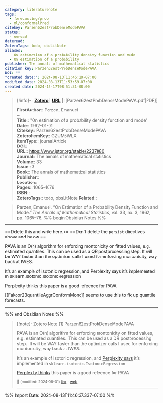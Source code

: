 ```yaml
---
category: literaturenote
tags:
  - forecasting/prob
  - ml/conformalPred
citekey: Parzen62estProbDenseModePAVA
status:
  - unread
dateread: 
ZoteroTags: todo, obsLitNote
aliases:
  - On estimation of a probability density function and mode
  - On estimation of a probability
publisher: The annals of mathematical statistics
citation key: Parzen62estProbDenseModePAVA
DOI: ""
"created date:": 2024-08-13T11:46:20-07:00
modified date: 2024-08-13T11:53:59-07:00
created date: 2024-12-17T08:51:31-08:00
---
```


> [!info]- : [**Zotero**](zotero://select/library/items/GZUM5WLX)   | [**URL**](https://www.jstor.org/stable/2237880) | [[Parzen62estProbDenseModePAVA.pdf|PDF]]
>
> 
> 
> **FirstAuthor**:: Parzen, Emanuel  
~    
> **Title**:: "On estimation of a probability density function and mode"  
> **Date**:: 1962-01-01  
> **Citekey**:: Parzen62estProbDenseModePAVA  
> **ZoteroItemKey**:: GZUM5WLX  
> **itemType**:: journalArticle  
> **DOI**::   
> **URL**:: https://www.jstor.org/stable/2237880  
> **Journal**:: The annals of mathematical statistics  
> **Volume**:: 33  
> **Issue**:: 3  
> **Book**:: The annals of mathematical statistics  
> **Publisher**::   
> **Location**::    
> **Pages**:: 1065–1076  
> **ISBN**::   
> **ZoteroTags**:: todo, obsLitNote
> **Related**:: 

> Parzen, Emanuel. “On Estimation of a Probability Density Function and Mode.” _The Annals of Mathematical Statistics_, vol. 33, no. 3, 1962, pp. 1065–76.
%% begin Obsidian Notes %%
___
==Delete this and write here.==
==Don't delete the `persist` directives above and below.==

PAVA is an O(n) algorithm for enforcing montonicity on fitted values, e.g. estimated quantiles.  This can be used as a QR postprocessing step.  It will be WAY faster than the optimizer calls I used for enforcing montonicity, way back at IWES.

It’s an example of isotonic regression, and Perplexity says it’s implemented in sklearn.isotonic.IsotonicRegression

Perplexity thinks this paper is a good refeence for PAVA

[[Fakoor23quantileAggrConformMono]] seems to use this to fix up quantile forecasts.
___
%% end Obsidian Notes %%

> [!note]- Zotero Note (1)
> Parzen62estProbDenseModePAVA
> 
> PAVA is an O(n) algorithm for enforcing montonicity on fitted values, e.g. estimated quantiles.  This can be used as a QR postprocessing step.  It will be WAY faster than the optimizer calls I used for enforcing montonicity, way back at IWES.
> 
> It’s an example of isotonic regression, and [Perplexity says](https://www.perplexity.ai/search/can-conformal-quantile-regress-KOOwapTiTtetET8qC4QXuQ#6) it’s implemented in `sklearn.isotonic.IsotonicRegression`
> 
> [Perplexity thinks](https://www.perplexity.ai/search/can-conformal-quantile-regress-KOOwapTiTtetET8qC4QXuQ#5) this paper is a good refeence for PAVA
> 
> <small>📝️ (modified: 2024-08-01) [link](zotero://select/library/items/ZZREHISK) - [web](http://zotero.org/users/60638/items/ZZREHISK)</small>
>  
> ---




%% Import Date: 2024-08-13T11:46:37.337-07:00 %%
